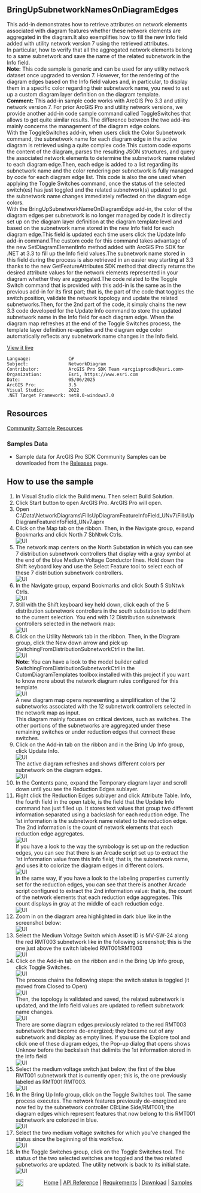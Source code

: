 ## BringUpSubnetworkNamesOnDiagramEdges

<!-- TODO: Write a brief abstract explaining this sample -->
This add-in demonstrates how to retrieve attributes on network elements associated with diagram features whether these network elements are aggregated in the diagram.It also exemplifies how to fill the new Info field added with utility network version 7 using the retrieved attributes.  
In particular, how to verify that all the aggregated network elements belong to a same subnetwork and save the name of the related subnetwork in the Info field.  
**Note:** This code sample is generic and can be used for any utility network dataset once upgraded to version 7. However, for the rendering of the diagram edges based on the Info field values and, in particular, to display them in a specific color regarding their subnetwork name, you need to set up a custom diagram layer definition on the diagram template.    
**Comment:** This add-in sample code works with ArcGIS Pro 3.3 and utility network version 7. For prior ArcGIS Pro and utility network versions, we provide another add-in code sample command called ToggleSwitches that allows to get quite similar results. The difference between the two add-ins mainly concerns the management of the diagram edge colors.  
With the ToggleSwitches add-in, when users click the Color Subnetwork command, the subnetwork name for each diagram edge in the active diagram is retrieved using a quite complex code.This custom code exports the content of the diagram, parses the resulting JSON structures, and query the associated network elements to determine the subnetwork name related to each diagram edge.Then, each edge is added to a list regarding its subnetwork name and the color rendering per subnetwork is fully managed by code for each diagram edge list. This code is also the one used when applying the Toggle Switches command, once the status of the selected switch(es) has just toggled and the related subnetwork(s) updated to get the subnetwork name changes immediately reflected on the diagram edge colors.  
With the BringUpSubnetworkNameOnDiagramEdge add-in, the color of the diagram edges per subnetwork is no longer managed by code.It is directly set up on the diagram layer definition at the diagram template level and based on the subnetwork name stored in the new Info field for each diagram edge.This field is updated each time users click the Update Info add-in command.The custom code for this command takes advantage of the new SetDiagramElementInfo method added with ArcGIS Pro SDK for .NET at 3.3 to fill up the Info field values.The subnetwork name stored in this field during the process is also retrieved in an easier way starting at 3.3 thanks to the new GetFeatureAttributes SDK method that directly returns the desired attribute values for the network elements represented in your diagram whether they are aggregated.The code related to the Toggle Switch command that is provided with this add-in is the same as in the previous add-in for its first part; that is, the part of the code that toggles the switch position, validate the network topology and update the related subnetworks.Then, for the 2nd part of the code, it simply chains the new 3.3 code developed for the Update Info command to store the updated subnetwork name in the Info field for each diagram edge. When the diagram map refreshes at the end of the Toggle Switches process, the template layer definition re-applies and the diagram edge color automatically reflects any subnetwork name changes in the Info field.  
  


<a href="https://pro.arcgis.com/en/pro-app/sdk/" target="_blank">View it live</a>

<!-- TODO: Fill this section below with metadata about this sample-->
```
Language:              C#
Subject:               NetworkDiagram
Contributor:           ArcGIS Pro SDK Team <arcgisprosdk@esri.com>
Organization:          Esri, https://www.esri.com
Date:                  05/06/2025
ArcGIS Pro:            3.5
Visual Studio:         2022
.NET Target Framework: net8.0-windows7.0
```

## Resources

[Community Sample Resources](https://github.com/Esri/arcgis-pro-sdk-community-samples#resources)

### Samples Data

* Sample data for ArcGIS Pro SDK Community Samples can be downloaded from the [Releases](https://github.com/Esri/arcgis-pro-sdk-community-samples/releases) page.  

## How to use the sample
<!-- TODO: Explain how this sample can be used. To use images in this section, create the image file in your sample project's screenshots folder. Use relative url to link to this image using this syntax: ![My sample Image](FacePage/SampleImage.png) -->
1. In Visual Studio click the Build menu. Then select Build Solution.
2. Click Start button to open ArcGIS Pro.  ArcGIS Pro will open.   
3. Open C:\Data\NetworkDiagrams\FillsUpDiagramFeatureInfoField_UNv7\FillsUpDiagramFeatureInfoField_UNv7.aprx   
4. Click on the Map tab on the ribbon. Then, in the Navigate group, expand Bookmarks and click North 7 SbNtwk Ctrls.   
![UI](Screenshots/Screenshot1.png)  
5. The network map centers on the North Substation in which you can see 7 distribution subnetwork controllers that display with a gray symbol at the end of the blue Medium Voltage Conductor lines. Hold down the Shift keyboard key and use the Select Feature tool to select each of these 7 distribution subnetwork controllers.   
![UI](Screenshots/Screenshot2.png)  
6. In the Navigate group, expand Bookmarks and click South 5 SbNtwk Ctrls.   
![UI](Screenshots/Screenshot3.png)  
7. Still with the Shift keyboard key held down, click each of the 5 distribution subnetwork controllers in the south substation to add them to the current selection. You end with 12 Distribution subnetwork controllers selected in the network map:   
![UI](Screenshots/Screenshot4.png)  
8. Click on the Utility Network tab in the ribbon. Then, in the Diagram group, click the New down arrow and pick up SwitchingFromDistributionSubnetworkCtrl in the list.   
![UI](Screenshots/Screenshot5.png)  
**Note:** You can have a look to the model builder called SwitchingFromDistributionSubnetworkCtrl in the CutomDiagramTemplates toolbox installed with this project if you want to know more about the network diagram rules configured for this template.  
![UI](Screenshots/Screenshot6.png)  
A new diagram map opens representing a simplification of the 12 subnetworks associated with the 12 subnetwork controllers selected in the network map as input.  
This diagram mainly focuses on critical devices, such as switches.  The other portions of the subnetworks are aggregated under these remaining switches or under reduction edges that connect these switches.  
10. Click on the Add-in tab on the ribbon and in the Bring Up Info group, click Update Info.  
![UI](Screenshots/Screenshot7.png)  
The active diagram refreshes and shows different colors per subnetwork on the diagram edges.   
![UI](Screenshots/Screenshot8.png)  
11. In the Contents pane, expand the Temporary diagram layer and scroll down until you see the Reduction Edges sublayer.   
12. Right click the Reduction Edges sublayer and click Attribute Table. Info, the fourth field in the open table, is the field that the Update Info command has just filled up. It stores text values that group two different information separated using a backslash for each reduction edge. The 1st information is the subnetwork name related to the reduction edge. The 2nd information is the count of network elements that each reduction edge aggregates.   
![UI](Screenshots/Screenshot9.png)  
If you have a look to the way the symbology is set up on the reduction edges, you can see that there is an Arcade script set up to extract the 1st information value from this Info field; that is, the subnetwork name, and uses it to colorize the diagram edges in different colors.   
![UI](Screenshots/Screenshot10.png)  
In the same way, if you have a look to the labeling properties currently set for the reduction edges, you can see that there is another Arcade script configured to extract the 2nd information value: that is, the count of the network elements that each reduction edge aggregates. This count displays in gray at the middle of each reduction edge.   
![UI](Screenshots/Screenshot11.png)  
13. Zoom in on the diagram area highlighted in dark blue like in the screenshot below:   
![UI](Screenshots/Screenshot12.png)  
14. Select the Medium Voltage Switch which Asset ID is MV-SW-24 along the red RMT003 subnetwork like in the following screenshot; this is the one just above the switch labeled RMT001:RMT003   
![UI](Screenshots/Screenshot13.png)  
15. Click on the Add-in tab on the ribbon and in the Bring Up Info group, click Toggle Switches.  
![UI](Screenshots/Screenshot14.png)  
The process chains the following steps: the switch status is toggled (it moved from Closed to Open)   
![UI](Screenshots/Screenshot15.png)  
Then, the topology is validated and saved, the related subnetwork is updated, and the Info field values are updated to reflect subnetwork name changes.   
![UI](Screenshots/Screenshot15a.png)  
There are some diagram edges previously related to the red RMT003 subnetwork that become de-energized; they became out of any subnetwork and display as empty lines. If you use the Explore tool and click one of these diagram edges, the Pop-up dialog that opens shows Unknow before the backslash that delimits the 1st information stored in the Info field   
![UI](Screenshots/Screenshot16.png)  
16. Select the medium voltage switch just below, the first of the blue RMT001 subnetwork that is currently open; this is, the one previously labeled as RMT001:RMT003.   
![UI](Screenshots/Screenshot17.png)  
17. In the Bring Up Info group, click on the Toggle Switches tool. The same process executes. The network features previously de-energized are now fed by the subnetwork controller CB:Line Side/RMT001; the diagram edges which represent features that now belong to this RMT001 subnetwork are colorized in blue.   
![UI](Screenshots/Screenshot18.png)  
18. Select the two medium voltage switches for which you've changed the status since the beginning of this workflow.   
![UI](Screenshots/Screenshot19.png)  
19. In the Toggle Switches group, click on the Toggle Switches tool. The status of the two selected switches are toggled and the two related subnetworks are updated. The utility network is back to its initial state.   
![UI](Screenshots/Screenshot20.png)  
  

<!-- End -->

&nbsp;&nbsp;&nbsp;&nbsp;&nbsp;&nbsp;<img src="https://esri.github.io/arcgis-pro-sdk/images/ArcGISPro.png"  alt="ArcGIS Pro SDK for Microsoft .NET Framework" height = "20" width = "20" align="top"  >
&nbsp;&nbsp;&nbsp;&nbsp;&nbsp;&nbsp;&nbsp;&nbsp;&nbsp;&nbsp;&nbsp;&nbsp;
[Home](https://github.com/Esri/arcgis-pro-sdk/wiki) | <a href="https://pro.arcgis.com/en/pro-app/latest/sdk/api-reference" target="_blank">API Reference</a> | [Requirements](https://github.com/Esri/arcgis-pro-sdk/wiki#requirements) | [Download](https://github.com/Esri/arcgis-pro-sdk/wiki#installing-arcgis-pro-sdk-for-net) | <a href="https://github.com/esri/arcgis-pro-sdk-community-samples" target="_blank">Samples</a>
